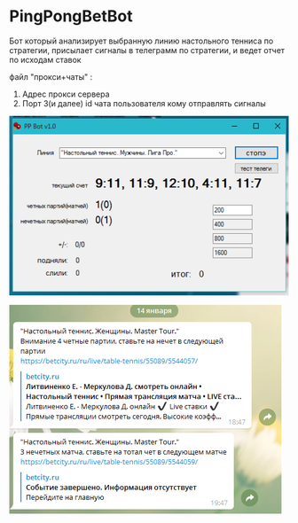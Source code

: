 # PingPongBetBot
Бот который анализирует выбранную линию настольного тенниса по стратегии, присылает сигналы в телеграмм по стратегии, и ведет отчет по исходам ставок

файл "прокси+чаты" :
1. Адрес прокси сервера
2. Порт
3(и далее) id чата пользователя кому отправлять сигналы

![Alt text](https://github.com/vebster123/PingPongBetBot/blob/master/Screenshot_9.png "интерфейс приложения")

![Alt text](https://github.com/vebster123/PingPongBetBot/blob/master/Screenshot_10.png "сигналы в телеграмм")
